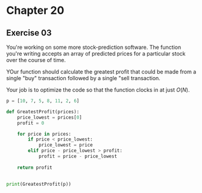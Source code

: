 # Chapter 20

## Exercise 03

You're working on some more stock-prediction software. The function you're writing accepts an array of predicted prices for a particular stock over the course of time.  

YOur function should calculate the greatest profit that could be made from a single "buy" transaction followed by a single "sell transaction.  

Your job is to optimize the code so that the function clocks in at just $O(N)$.

```python
p = [10, 7, 5, 8, 11, 2, 6]

def GreatestProfit(prices):
    price_lowest = prices[0]
    profit = 0

    for price in prices:
        if price < price_lowest:
            price_lowest = price
        elif price - price_lowest > profit:
            profit = price - price_lowest
    
    return profit
    

print(GreatestProfit(p))
```
